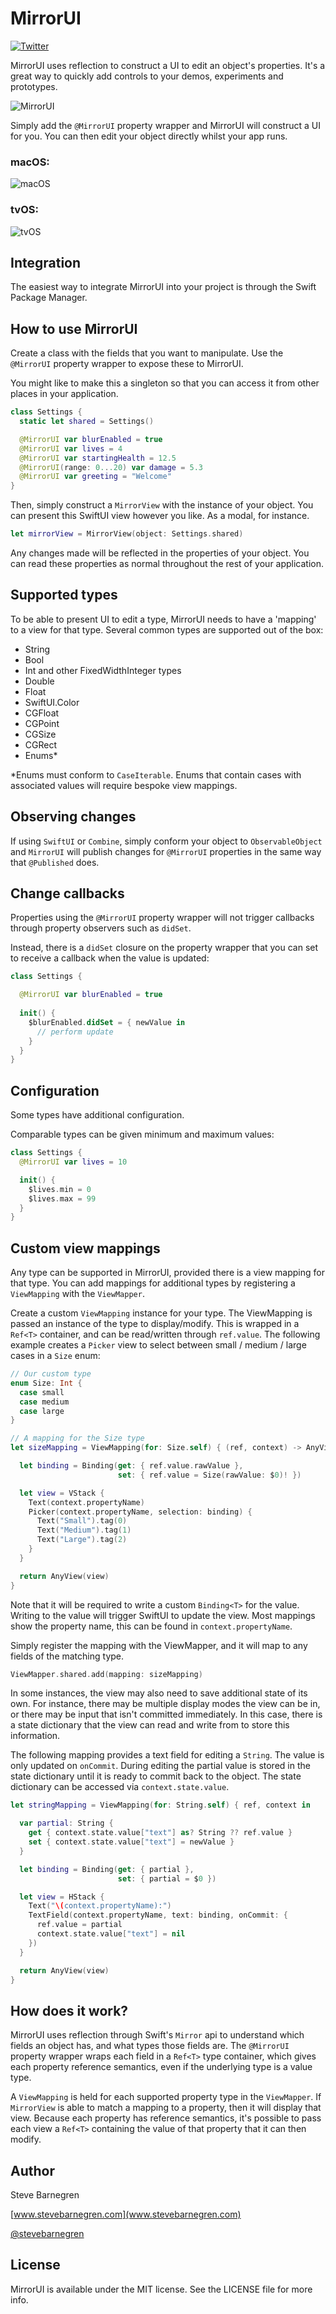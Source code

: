 # MirrorUI

[![Twitter](https://img.shields.io/badge/contact-@stevebarnegren-blue.svg?style=flat)](https://twitter.com/stevebarnegren)

MirrorUI uses reflection to construct a UI to edit an object's properties. It's a great way to quickly add controls to your demos, experiments and prototypes.

![MirrorUI](https://user-images.githubusercontent.com/6288713/109871391-102e2c00-7c63-11eb-8f64-0e63a8301daf.gif)

Simply add the `@MirrorUI` property wrapper and MirrorUI will construct a UI for you. You can then edit your object directly whilst your app runs.

### macOS:

![macOS](https://user-images.githubusercontent.com/6288713/109872686-a9aa0d80-7c64-11eb-84d4-2bea36bd6fdd.png)

### tvOS:

![tvOS](https://user-images.githubusercontent.com/6288713/168620598-887766a2-98e5-4473-87b9-a0f772b1b61c.png)

## Integration

The easiest way to integrate MirrorUI into your project is through the Swift Package Manager.

## How to use MirrorUI

Create a class with the fields that you want to manipulate. Use the `@MirrorUI` property wrapper to expose these to MirrorUI.

You might like to make this a singleton so that you can access it from other places in your application.

```swift
class Settings {
  static let shared = Settings()

  @MirrorUI var blurEnabled = true
  @MirrorUI var lives = 4
  @MirrorUI var startingHealth = 12.5
  @MirrorUI(range: 0...20) var damage = 5.3
  @MirrorUI var greeting = "Welcome"
}

```

Then, simply construct a `MirrorView` with the instance of your object. You can present this SwiftUI view however you like. As a modal, for instance.

```swift
let mirrorView = MirrorView(object: Settings.shared)
```

Any changes made will be reflected in the properties of your object. You can read these properties as normal throughout the rest of your application.

## Supported types

To be able to present UI to edit a type, MirrorUI needs to have a 'mapping' to a view for that type. Several common types are supported out of the box:

- String
- Bool
- Int and other FixedWidthInteger types
- Double
- Float
- SwiftUI.Color
- CGFloat
- CGPoint
- CGSize
- CGRect
- Enums*

*Enums must conform to `CaseIterable`. Enums that contain cases with associated values will require bespoke view mappings.

## Observing changes

If using `SwiftUI` or `Combine`, simply conform your object to `ObservableObject` and `MirrorUI` will publish changes for `@MirrorUI` properties in the same way that `@Published` does.

## Change callbacks

Properties using the `@MirrorUI` property wrapper will not trigger callbacks through property observers such as `didSet`.

Instead, there is a `didSet` closure on the property wrapper that you can set to receive a callback when the value is updated:

```swift
class Settings {

  @MirrorUI var blurEnabled = true
  
  init() {
    $blurEnabled.didSet = { newValue in
      // perform update
    }
  }
}
```


## Configuration

Some types have additional configuration.

Comparable types can be given minimum and maximum values:

```swift
class Settings {
  @MirrorUI var lives = 10

  init() {
    $lives.min = 0
    $lives.max = 99
  }
}
```

## Custom view mappings

Any type can be supported in MirrorUI, provided there is a view mapping for that type. You can add mappings for additional types by registering a `ViewMapping` with the `ViewMapper`.

Create a custom `ViewMapping` instance for your type. The ViewMapping is passed an instance of the type to display/modify. This is wrapped in a `Ref<T>` container, and can be read/written through `ref.value`. The following example creates a `Picker` view to select between small / medium / large cases in a `Size` enum:

```swift
// Our custom type
enum Size: Int {
  case small
  case medium
  case large
}

// A mapping for the Size type
let sizeMapping = ViewMapping(for: Size.self) { (ref, context) -> AnyView in

  let binding = Binding(get: { ref.value.rawValue },
                        set: { ref.value = Size(rawValue: $0)! })

  let view = VStack {
    Text(context.propertyName)
    Picker(context.propertyName, selection: binding) {
      Text("Small").tag(0)
      Text("Medium").tag(1)
      Text("Large").tag(2)
    }
  }

  return AnyView(view)
}
```

Note that it will be required to write a custom `Binding<T>` for the value. Writing to the value will trigger SwiftUI to update the view. Most mappings show the property name, this can be found in `context.propertyName`.

Simply register the mapping with the ViewMapper, and it will map to any fields of the matching type.

```swift
ViewMapper.shared.add(mapping: sizeMapping)
```

In some instances, the view may also need to save additional state of its own. For instance, there may be multiple display modes the view can be in, or there may be input that isn't committed immediately. In this case, there is a state dictionary that the view can read and write from to store this information.

The following mapping provides a text field for editing a `String`. The value is only updated on `onCommit`. During editing the partial value is stored in the state dictionary until it is ready to commit back to the object. The state dictionary can be accessed via `context.state.value`.

```swift
let stringMapping = ViewMapping(for: String.self) { ref, context in

  var partial: String {
    get { context.state.value["text"] as? String ?? ref.value }
    set { context.state.value["text"] = newValue }
  }

  let binding = Binding(get: { partial },
                        set: { partial = $0 })

  let view = HStack {
    Text("\(context.propertyName):")
    TextField(context.propertyName, text: binding, onCommit: {
      ref.value = partial
      context.state.value["text"] = nil
    })
  }

  return AnyView(view)
}
```

## How does it work?

MirrorUI uses reflection through Swift's `Mirror` api to understand which fields an object has, and what types those fields are. The `@MirrorUI` property wrapper wraps each field in a `Ref<T>` type container, which gives each property reference semantics, even if the underlying type is a value type.

A `ViewMapping` is held for each supported property type in the `ViewMapper`. If `MirrorView` is able to match a mapping to a property, then it will display that view. Because each property has reference semantics, it's possible to pass each view a `Ref<T>` containing the value of that property that it can then modify.

## Author

Steve Barnegren

[www.stevebarnegren.com](www.stevebarnegren.com)

[@stevebarnegren](twitter.com/stevebarnegren)

## License

MirrorUI is available under the MIT license. See the LICENSE file for more info.
